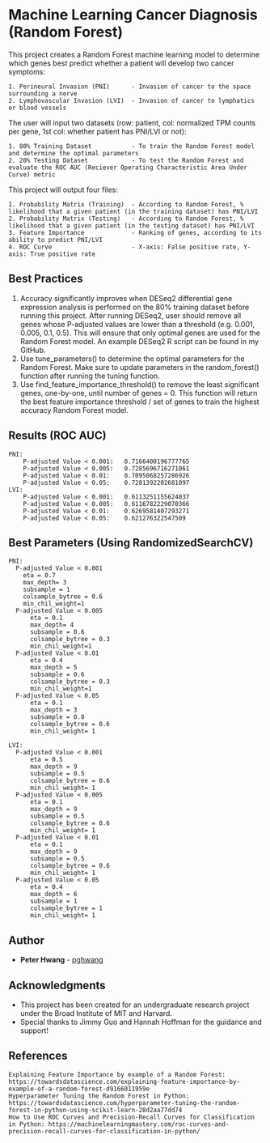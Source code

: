 # Machine Learning Cancer Diagnosis (Random Forest)
This project creates a Random Forest machine learning model to determine which genes best predict whether a patient will develop two cancer symptoms: 

    1. Perineural Invasion (PNI)      - Invasion of cancer to the space surrounding a nerve
    2. Lymphovascular Invasion (LVI)  - Invasion of cancer to lymphatics or blood vessels

The user will input two datasets 
(row: patient, col: normalized TPM counts per gene, 1st col: whether patient has PNI/LVI or not):

    1. 80% Training Dataset           - To train the Random Forest model and determine the optimal parameters
    2. 20% Testing Dataset            - To test the Random Forest and evaluate the ROC AUC (Reciever Operating Characteristic Area Under Curve) metric

This project will output four files:

    1. Probability Matrix (Training)  - According to Random Forest, % likelihood that a given patient (in the training dataset) has PNI/LVI
    2. Probability Matrix (Testing)   - According to Random Forest, % likelihood that a given patient (in the testing dataset) has PNI/LVI
    3. Feature Importance             - Ranking of genes, according to its ability to predict PNI/LVI
    4. ROC Curve                      - X-axis: False positive rate, Y-axis: True positive rate

## Best Practices

1. Accuracy significantly improves when DESeq2 differential gene expression analysis is performed on the 80% training dataset before running this project. After running DESeq2, user should remove all genes whose P-adjusted values are lower than a threshold (e.g. 0.001, 0.005, 0.1, 0.5). This will ensure that only optimal genes are used for the Random Forest model. An example DESeq2 R script can be found in my GitHub.
2. Use tune_parameters() to determine the optimal parameters for the Random Forest. Make sure to update parameters in the random_forest() function after running the tuning function.
3. Use find_feature_importance_threshold() to remove the least significant genes, one-by-one, until number of genes = 0. This function will return the best feature importance threshold / set of genes to train the highest accuracy Random Forest model.

## Results (ROC AUC)

    PNI:
        P-adjusted Value < 0.001:   0.7166400196777765
        P-adjusted Value < 0.005:   0.7285696716271061
        P-adjusted Value < 0.01:    0.7095068257286926
        P-adjusted Value < 0.05:    0.7281392202681097
    LVI:
        P-adjusted Value < 0.001:   0.6113251155624037
        P-adjusted Value < 0.005:   0.6116782229070366
        P-adjusted Value < 0.01:    0.6269581407293271
        P-adjusted Value < 0.05:    0.621276322547509

## Best Parameters (Using RandomizedSearchCV)
    PNI:
      P-adjusted Value < 0.001
        eta = 0.7
        max_depth= 3
        subsample = 1
        colsample_bytree = 0.6
        min_chil_weight=1
      P-adjusted Value < 0.005
          eta = 0.1
          max_depth= 4
          subsample = 0.6
          colsample_bytree = 0.3
          min_chil_weight=1
      P-adjusted Value < 0.01
          eta = 0.4
          max_depth = 5
          subsample = 0.6
          colsample_bytree = 0.3
          min_chil_weight=1
      P-adjusted Value < 0.05
          eta = 0.1
          max_depth = 3
          subsample = 0.8
          colsample_bytree = 0.6
          min_chil_weight= 1
    
    LVI:
      P-adjusted Value < 0.001
          eta = 0.5
          max_depth = 9
          subsample = 0.5
          colsample_bytree = 0.6
          min_chil_weight= 1
      P-adjusted Value < 0.005
          eta = 0.1
          max_depth = 9
          subsample = 0.5
          colsample_bytree = 0.6
          min_chil_weight= 1
      P-adjusted Value < 0.01
          eta = 0.1
          max_depth = 9
          subsample = 0.5
          colsample_bytree = 0.6
          min_chil_weight= 1
      P-adjusted Value < 0.05
          eta = 0.4
          max_depth = 6
          subsample = 1
          colsample_bytree = 1
          min_chil_weight= 1

## Author

* **Peter Hwang** - [pghwang](https://github.com/pghwang)

## Acknowledgments

* This project has been created for an undergraduate research project under the Broad Institute of MIT and Harvard.
* Special thanks to Jimmy Guo and Hannah Hoffman for the guidance and support!

## References

    Explaining Feature Importance by example of a Random Forest: https://towardsdatascience.com/explaining-feature-importance-by-example-of-a-random-forest-d9166011959e
    Hyperparameter Tuning the Random Forest in Python: https://towardsdatascience.com/hyperparameter-tuning-the-random-forest-in-python-using-scikit-learn-28d2aa77dd74
    How to Use ROC Curves and Precision-Recall Curves for Classification in Python: https://machinelearningmastery.com/roc-curves-and-precision-recall-curves-for-classification-in-python/
